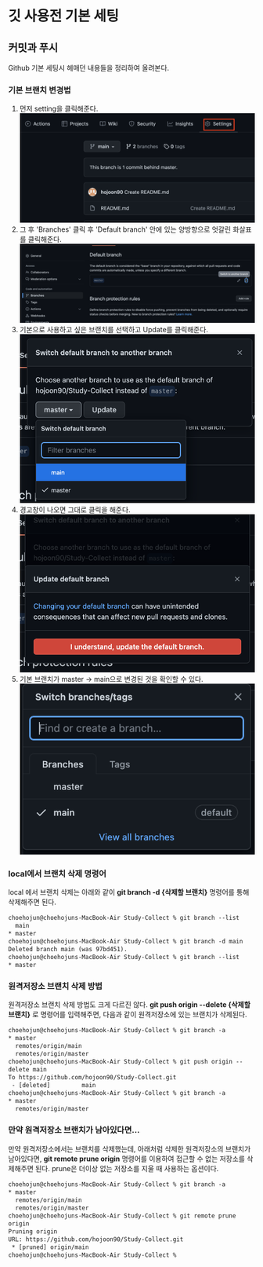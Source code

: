# 깃 사용전 기본 세팅

## 커밋과 푸시 

Github 기본 세팅시 헤매던 내용들을 정리하여 올려본다.


### 기본 브랜치 변경법
1. 먼저 setting을 클릭해준다.
    ![click_setting](./images/click_setting.png)
2. 그 후 'Branches' 클릭 후 'Default branch' 안에 있는 양방향으로 엇갈린 화살표를 클릭해준다.
    ![click_branches_set](./images/click_branches_set.png)
3. 기본으로 사용하고 싶은 브랜치를 선택하고 Update를 클릭해준다.
    ![switch_branch](./images/switch_branch.png)
4. 경고창이 나오면 그대로 클릭을 해준다.
    ![confirm_click](./images/confirm_click.png)
5. 기본 브랜치가 master -> main으로 변경된 것을 확인할 수 있다.
    ![change](./images/change.png)

### local에서 브랜치 삭제 명령어
local 에서 브랜치 삭제는 아래와 같이 **git branch -d {삭제할 브랜치}** 명령어를 통해 삭제해주면 된다.
```
choehojun@choehojuns-MacBook-Air Study-Collect % git branch --list
  main
* master
choehojun@choehojuns-MacBook-Air Study-Collect % git branch -d main
Deleted branch main (was 97bd451).
choehojun@choehojuns-MacBook-Air Study-Collect % git branch --list 
* master
```

### 원격저장소 브랜치 삭제 방법
원격저장소 브랜치 삭제 방법도 크게 다르진 않다.
**git push origin --delete {삭제할 브랜치}** 로 명령어를 입력해주면, 다음과 같이 원격저장소에 있는 브랜치가 삭제된다.
```
choehojun@choehojuns-MacBook-Air Study-Collect % git branch -a
* master
  remotes/origin/main
  remotes/origin/master
choehojun@choehojuns-MacBook-Air Study-Collect % git push origin --delete main
To https://github.com/hojoon90/Study-Collect.git
 - [deleted]         main
choehojun@choehojuns-MacBook-Air Study-Collect % git branch -a                
* master
  remotes/origin/master
```

### 만약 원격저장소 브랜치가 남아있다면...
만약 원격저장소에서는 브랜치를 삭제했는데, 아래처럼 삭제한 원격저장소의 브랜치가 남아있다면, 
**git remote prune origin** 명령어를 이용하여 접근할 수 없는 저장소를 삭제해주면 된다.
prune은 더이상 없는 저장소를 지울 때 사용하는 옵션이다.
```
choehojun@choehojuns-MacBook-Air Study-Collect % git branch -a
* master
  remotes/origin/main
  remotes/origin/master
choehojun@choehojuns-MacBook-Air Study-Collect % git remote prune origin
Pruning origin
URL: https://github.com/hojoon90/Study-Collect.git
 * [pruned] origin/main
choehojun@choehojuns-MacBook-Air Study-Collect % 
```